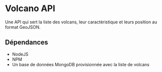 # Volcano API

Une API qui sert la liste des volcans, leur caractèristique et leurs position au format GeoJSON.

## Dépendances

- NodeJS
- NPM
- Un base de données MongoDB provisionnée avec la liste de volcans
